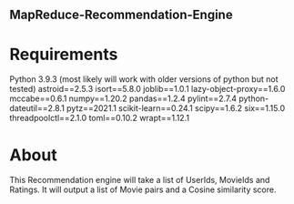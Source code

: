 ## MapReduce-Recommendation-Engine

# Requirements
Python 3.9.3 (most likely will work with older versions of python but not tested)
astroid==2.5.3
isort==5.8.0
joblib==1.0.1
lazy-object-proxy==1.6.0
mccabe==0.6.1
numpy==1.20.2
pandas==1.2.4
pylint==2.7.4
python-dateutil==2.8.1
pytz==2021.1
scikit-learn==0.24.1
scipy==1.6.2
six==1.15.0
threadpoolctl==2.1.0
toml==0.10.2
wrapt==1.12.1


# About
This Recommendation engine will take a list of UserIds, MovieIds and Ratings. It will output a list of Movie pairs and a Cosine similarity score.
